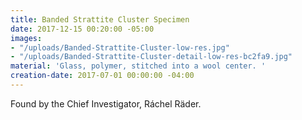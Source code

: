 ```yaml
---
title: Banded Strattite Cluster Specimen
date: 2017-12-15 00:20:00 -05:00
images:
- "/uploads/Banded-Strattite-Cluster-low-res.jpg"
- "/uploads/Banded-Strattite-Cluster-detail-low-res-bc2fa9.jpg"
material: 'Glass, polymer, stitched into a wool center. '
creation-date: 2017-07-01 00:00:00 -04:00
---
```


Found by the Chief Investigator, Ráchel Räder.
